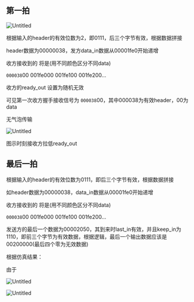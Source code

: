 ## 第一拍

![Untitled]([https://prod-files-secure.s3.us-west-2.amazonaws.com/e986544c-e205-431e-a304-1609de685016/f4e4338a-ec85-421b-9040-3ab8c8c98b38/Untitled.png](https://www.notion.so/coolljq/8350a9c2ee5e404bac571b19e870063e?pvs=4#f1189f0c892740b69087019eb7756816))

根据输入的header的有效位数为2，即0111，后三个字节有效，根据数据拼接

header数据为00000038，发方data_in数据从00001fe0开始递增

收方接收到的 将是(用不同颜色区分不同data)

`000038`00  001fe000  001fe100  001fe200…

收方的ready_out 设置为随机无效

可见第一次收方握手接收信号为 `000038`00，其中000038为有效header，00为data

无气泡传输

![Untitled](https://prod-files-secure.s3.us-west-2.amazonaws.com/e986544c-e205-431e-a304-1609de685016/66f004d8-f250-483c-bcca-e900f147d0ec/Untitled.png)

图示时刻接收方拉低ready_out

## 最后一拍

根据输入的header的有效位数为0111，即后三个字节有效，根据数据拼接

如header数据为00000038，data_in数据从00001fe0开始递增

收方接收到的 将是(用不同颜色区分不同data)

`000038`00  001fe000  001fe100  001fe200…

发送方的最后一个数据为00002050，其到来时last_in有效，并且keep_in为1110，即前三个字节为有效数据，根据逻辑，最后一个输出数据应该是00200000(最后四个零为无效数据)

根据仿真结果：

由于

![Untitled](https://prod-files-secure.s3.us-west-2.amazonaws.com/e986544c-e205-431e-a304-1609de685016/c4a958f5-dc4e-4532-9b40-b8526c744d3d/Untitled.png)

![Untitled](https://prod-files-secure.s3.us-west-2.amazonaws.com/e986544c-e205-431e-a304-1609de685016/c1d7b7c4-2dd2-452f-84bf-18e32add9277/Untitled.png)
